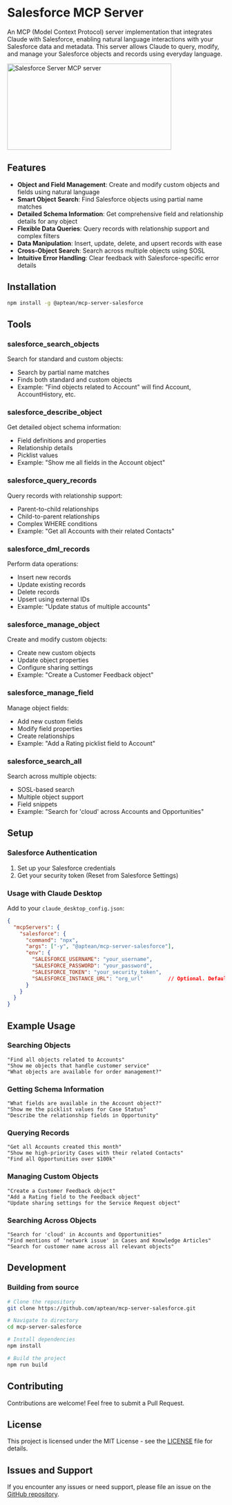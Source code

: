 # Salesforce MCP Server

An MCP (Model Context Protocol) server implementation that integrates Claude with Salesforce, enabling natural language interactions with your Salesforce data and metadata. This server allows Claude to query, modify, and manage your Salesforce objects and records using everyday language.

<a href="https://glama.ai/mcp/servers/kqeniawbr6">
  <img width="380" height="200" src="https://glama.ai/mcp/servers/kqeniawbr6/badge" alt="Salesforce Server MCP server" />
</a>

## Features

* **Object and Field Management**: Create and modify custom objects and fields using natural language
* **Smart Object Search**: Find Salesforce objects using partial name matches
* **Detailed Schema Information**: Get comprehensive field and relationship details for any object
* **Flexible Data Queries**: Query records with relationship support and complex filters
* **Data Manipulation**: Insert, update, delete, and upsert records with ease
* **Cross-Object Search**: Search across multiple objects using SOSL
* **Intuitive Error Handling**: Clear feedback with Salesforce-specific error details

## Installation

```bash
npm install -g @aptean/mcp-server-salesforce
```

## Tools

### salesforce_search_objects
Search for standard and custom objects:
* Search by partial name matches
* Finds both standard and custom objects
* Example: "Find objects related to Account" will find Account, AccountHistory, etc.

### salesforce_describe_object
Get detailed object schema information:
* Field definitions and properties
* Relationship details
* Picklist values
* Example: "Show me all fields in the Account object"

### salesforce_query_records
Query records with relationship support:
* Parent-to-child relationships
* Child-to-parent relationships
* Complex WHERE conditions
* Example: "Get all Accounts with their related Contacts"

### salesforce_dml_records
Perform data operations:
* Insert new records
* Update existing records
* Delete records
* Upsert using external IDs
* Example: "Update status of multiple accounts"

### salesforce_manage_object
Create and modify custom objects:
* Create new custom objects
* Update object properties
* Configure sharing settings
* Example: "Create a Customer Feedback object"

### salesforce_manage_field
Manage object fields:
* Add new custom fields
* Modify field properties
* Create relationships
* Example: "Add a Rating picklist field to Account"

### salesforce_search_all
Search across multiple objects:
* SOSL-based search
* Multiple object support
* Field snippets
* Example: "Search for 'cloud' across Accounts and Opportunities"

## Setup

### Salesforce Authentication
1. Set up your Salesforce credentials
2. Get your security token (Reset from Salesforce Settings)

### Usage with Claude Desktop

Add to your `claude_desktop_config.json`:
```json
{
  "mcpServers": {
    "salesforce": {
      "command": "npx",
      "args": ["-y", "@aptean/mcp-server-salesforce"],
      "env": {
        "SALESFORCE_USERNAME": "your_username",
        "SALESFORCE_PASSWORD": "your_password",
        "SALESFORCE_TOKEN": "your_security_token",
        "SALESFORCE_INSTANCE_URL": "org_url"        // Optional. Default value: https://login.salesforce.com
      }
    }
  }
}
```

## Example Usage

### Searching Objects
```
"Find all objects related to Accounts"
"Show me objects that handle customer service"
"What objects are available for order management?"
```

### Getting Schema Information
```
"What fields are available in the Account object?"
"Show me the picklist values for Case Status"
"Describe the relationship fields in Opportunity"
```

### Querying Records
```
"Get all Accounts created this month"
"Show me high-priority Cases with their related Contacts"
"Find all Opportunities over $100k"
```

### Managing Custom Objects
```
"Create a Customer Feedback object"
"Add a Rating field to the Feedback object"
"Update sharing settings for the Service Request object"
```

### Searching Across Objects
```
"Search for 'cloud' in Accounts and Opportunities"
"Find mentions of 'network issue' in Cases and Knowledge Articles"
"Search for customer name across all relevant objects"
```

## Development

### Building from source
```bash
# Clone the repository
git clone https://github.com/aptean/mcp-server-salesforce.git

# Navigate to directory
cd mcp-server-salesforce

# Install dependencies
npm install

# Build the project
npm run build
```

## Contributing
Contributions are welcome! Feel free to submit a Pull Request.

## License
This project is licensed under the MIT License - see the [LICENSE](LICENSE) file for details.

## Issues and Support
If you encounter any issues or need support, please file an issue on the [GitHub repository](https://github.com/aptean/mcp-server-salesforce/issues).